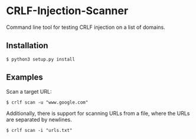 # CRLF-Injection-Scanner

Command line tool for testing CRLF injection on a list of domains.

## Installation
```
$ python3 setup.py install
```

## Examples

Scan a target URL:

```
$ crlf scan -u "www.google.com"
```

Additionally, there is support for scanning URLs from a file, where the URLs are separated by newlines.

```
$ crlf scan -i "urls.txt"
```
